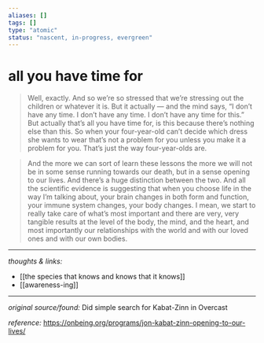 ```yaml
---
aliases: []
tags: []
type: "atomic"
status: "nascent, in-progress, evergreen"
---
```


# all you have time for

> Well, exactly. And so we’re so stressed that we’re stressing out the children or whatever it is. But it actually — and the mind says, “I don’t have any time. I don’t have any time. I don’t have any time for this.” But actually that’s all you have time for, is this because there’s nothing else than this. So when your four-year-old can’t decide which dress she wants to wear that’s not a problem for you unless you make it a problem for you. That’s just the way four-year-olds are.

> And the more we can sort of learn these lessons the more we will not be in some sense running towards our death, but in a sense opening to our lives. And there’s a huge distinction between the two. And all the scientific evidence is suggesting that when you choose life in the way I’m talking about, your brain changes in both form and function, your immune system changes, your body changes. I mean, we start to really take care of what’s most important and there are very, very tangible results at the level of the body, the mind, and the heart, and most importantly our relationships with the world and with our loved ones and with our own bodies.

---

_thoughts & links:_

- [[the species that knows and knows that it knows]]
- [[awareness-ing]]


---

_original source/found:_ Did simple search for Kabat-Zinn in Overcast

_reference:_ <https://onbeing.org/programs/jon-kabat-zinn-opening-to-our-lives/>
